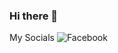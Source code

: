 ### Hi there 👋

My Socials
![Facebook](https://img.shields.io/badge/Facebook-%231877F2.svg?style=for-the-badge&logo=Facebook&logoColor=white)
